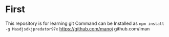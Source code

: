 # First
This repository is for learning git
Command can be Installed as `npm install -g Masdjsdkjpredator97x`
https://github.com/manoj
github.com/iman
